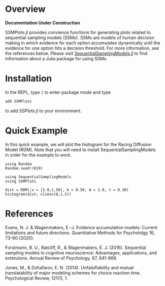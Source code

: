 # Overview

**Documentation Under Construction**

SSMPlots.jl provides convience functions for generating plots related to sequential sampling models (SSMs). SSMs are models of human decision making in which evidence for each option accumulates dynamically until the evidence for one option hits a decision threshold. For more information, see the references below. Please visit [SequentialSamplingModels.jl](https://itsdfish.github.io/SequentialSamplingModels.jl/dev/) to find information about a Julia package for using SSMs. 
# Installation

In the REPL, type `]` to enter package mode and type

```julia 
add SSMPlots
```
to add SSPlots.jl to your environment.

# Quick Example
In this quick example, we will plot the histogram for the Racing Diffusion Model (RDM). Note that you will need to install SequentialSamplingModels in order for the example to work.
```@setup 
using Random 
Random.seed!(819)
```

```@example 
using SequentialSamplingModels
using SSMPlots

dist = RDM(;ν = [2.0,1.50], k = 0.50, A = 1.0, τ = 0.30)
histogram(dist; xlims=(0,1.5))
```

# References
Evans, N. J. & Wagenmakers, E.-J. Evidence accumulation models: Current limitations and future directions. Quantitative Methods for Psychololgy 16, 73–90 (2020).

Forstmann, B. U., Ratcliff, R., & Wagenmakers, E. J. (2016). Sequential sampling models in cognitive neuroscience: Advantages, applications, and extensions. Annual Review of Psychology, 67, 641-666.

Jones, M., & Dzhafarov, E. N. (2014). Unfalsifiability and mutual translatability of major modeling schemes for choice reaction time. Psychological Review, 121(1), 1.
